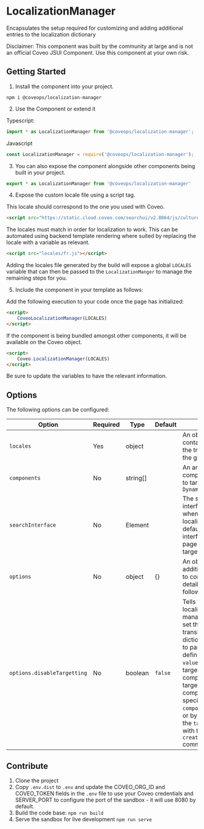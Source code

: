# LocalizationManager

Encapsulates the setup required for customizing and adding additional entries to the localization dictionary

Disclaimer: This component was built by the community at large and is not an official Coveo JSUI Component. Use this component at your own risk.

## Getting Started

1. Install the component into your project.

```
npm i @coveops/localization-manager
```

2. Use the Component or extend it

Typescript:

```javascript
import * as LocalizationManager from '@coveops/localization-manager';
```

Javascript

```javascript
const LocalizationManager = require('@coveops/localization-manager');
```

3. You can also expose the component alongside other components being built in your project.

```javascript
export * as LocalizationManager from '@coveops/localization-manager'
```

4. Expose the custom locale file using a script tag.

This locale should correspond to the one you used with Coveo.

```html
<script src="https://static.cloud.coveo.com/searchui/v2.8864/js/cultures/fr.js"></script>
```

The locales must match in order for localization to work. This can be automated using backend template rendering where suited by replacing the locale with a variable as relevant.

```html
<script src="locales/fr.js"></script>
```

Adding the locales file generated by the build will expose a global `LOCALES` variable that can then be passed to the `LocalizationManger` to manage the remaining steps for you.

5. Include the component in your template as follows:

Add the following execution to your code once the page has initialized:

```html
<script>
    CoveoLocalizationManager(LOCALES)        
</script>
```

If the component is being bundled amongst other components, it will be available on the Coveo object.

```html
<script>
    Coveo.LocalizationManager(LOCALES)        
</script>
```

Be sure to update the variables to have the relevant information.


## Options

The following options can be configured:

| Option | Required | Type | Default | Notes |
| --- | --- | --- | --- | --- |
| `locales` | Yes | object | | An object containing all of the translations for the given locale. |
| `components` | No | string[] | | An array of component names to target ex: `DynamicFacet` |
| `searchInterface` | No | Element | | The search interface to target when setting up localization. By default, all search interfaces on the page will be targeted. |
| `options` | No | object | {} | An object with additional options to configure as detailed in the following entries |
| `options.disableTargetting` | No | boolean | `false` | Tells the localization manager to only set the global translation dictionary and not to pass the definitions as `valueCaptions` to targeted components. A targeted component can be specified with the `components` option or by specifying the `target` option with the `create:translation` command. |


## Contribute

1. Clone the project
2. Copy `.env.dist` to `.env` and update the COVEO_ORG_ID and COVEO_TOKEN fields in the `.env` file to use your Coveo credentials and SERVER_PORT to configure the port of the sandbox - it will use 8080 by default.
3. Build the code base: `npm run build`
4. Serve the sandbox for live development `npm run serve`